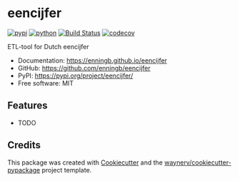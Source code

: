 # eencijfer


[![pypi](https://img.shields.io/pypi/v/eencijfer.svg)](https://pypi.org/project/eencijfer/)
[![python](https://img.shields.io/pypi/pyversions/eencijfer.svg)](https://pypi.org/project/eencijfer/)
[![Build Status](https://github.com/enningb/eencijfer/actions/workflows/dev.yml/badge.svg)](https://github.com/enningb/eencijfer/actions/workflows/dev.yml)
[![codecov](https://codecov.io/gh/enningb/eencijfer/branch/main/graphs/badge.svg)](https://codecov.io/github/enningb/eencijfer)



ETL-tool for Dutch eencijfer


* Documentation: <https://enningb.github.io/eencijfer>
* GitHub: <https://github.com/enningb/eencijfer>
* PyPI: <https://pypi.org/project/eencijfer/>
* Free software: MIT


## Features

* TODO

## Credits

This package was created with [Cookiecutter](https://github.com/audreyr/cookiecutter) and the [waynerv/cookiecutter-pypackage](https://github.com/waynerv/cookiecutter-pypackage) project template.
